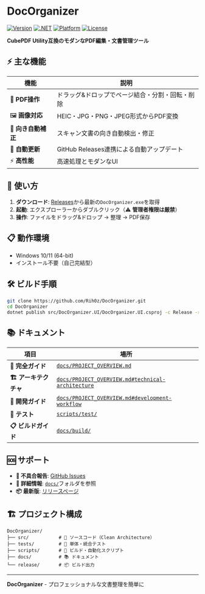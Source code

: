 # DocOrganizer

[![Version](https://img.shields.io/badge/version-2.2.0-blue.svg)](https://github.com/Rih0z/DocOrganizer/releases)
[![.NET](https://img.shields.io/badge/.NET-6.0-purple.svg)](https://dotnet.microsoft.com/en-us/download/dotnet/6.0)
[![Platform](https://img.shields.io/badge/platform-Windows-lightgrey.svg)](https://www.microsoft.com/windows)
[![License](https://img.shields.io/badge/license-MIT-green.svg)](LICENSE)

**CubePDF Utility互換のモダンなPDF編集・文書管理ツール**

## ⚡ 主な機能

| 機能 | 説明 |
|------|------|
| 📄 **PDF操作** | ドラッグ&ドロップでページ結合・分割・回転・削除 |
| 🖼️ **画像対応** | HEIC・JPG・PNG・JPEG形式からPDF変換 |
| 🔄 **向き自動補正** | スキャン文書の向き自動検出・修正 |
| 🔄 **自動更新** | GitHub Releases連携による自動アップデート |
| ⚡ **高性能** | 高速処理とモダンなUI |

## 🚀 使い方

1. **ダウンロード**: [Releases](https://github.com/Rih0z/DocOrganizer/releases)から最新の`DocOrganizer.exe`を取得
2. **起動**: エクスプローラーからダブルクリック（⚠️ **管理者権限は厳禁**）
3. **操作**: ファイルをドラッグ&ドロップ → 整理 → PDF保存

## 📋 動作環境

- Windows 10/11 (64-bit)
- インストール不要（自己完結型）

## 🛠️ ビルド手順

```bash
git clone https://github.com/Rih0z/DocOrganizer.git
cd DocOrganizer
dotnet publish src/DocOrganizer.UI/DocOrganizer.UI.csproj -c Release -r win-x64 --self-contained -p:PublishSingleFile=true -o release
```

## 📚 ドキュメント

| 項目 | 場所 |
|------|------|
| **📖 完全ガイド** | [`docs/PROJECT_OVERVIEW.md`](docs/PROJECT_OVERVIEW.md) |
| **🏗️ アーキテクチャ** | [`docs/PROJECT_OVERVIEW.md#technical-architecture`](docs/PROJECT_OVERVIEW.md#technical-architecture) |
| **🔧 開発ガイド** | [`docs/PROJECT_OVERVIEW.md#development-workflow`](docs/PROJECT_OVERVIEW.md#development-workflow) |
| **🧪 テスト** | [`scripts/test/`](scripts/test/) |
| **📋 ビルドガイド** | [`docs/build/`](docs/build/) |

## 🆘 サポート

- **🐛 不具合報告**: [GitHub Issues](https://github.com/Rih0z/DocOrganizer/issues)
- **📖 詳細情報**: [`docs/`](docs/)フォルダを参照
- **📦 最新版**: [リリースページ](https://github.com/Rih0z/DocOrganizer/releases)

## 🏗️ プロジェクト構成

```
DocOrganizer/
├── src/           # 🔧 ソースコード（Clean Architecture）
├── tests/         # 🧪 単体・統合テスト
├── scripts/       # 📜 ビルド・自動化スクリプト
├── docs/          # 📚 ドキュメント
└── release/       # 📦 ビルド出力
```

---

**DocOrganizer** - プロフェッショナルな文書整理を簡単に